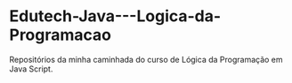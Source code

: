 # Edutech-Java---Logica-da-Programacao
Repositórios da minha caminhada do curso de Lógica da Programação em Java Script.
